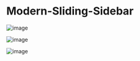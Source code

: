 # Modern-Sliding-Sidebar
![image](https://user-images.githubusercontent.com/37767727/183508731-a635c9ff-3e20-4203-ba7f-699095a83365.png)

![image](https://user-images.githubusercontent.com/37767727/183508839-52cc2bf9-72f3-4cfa-8312-56ac3df7738b.png)

![image](https://user-images.githubusercontent.com/37767727/183508930-b5cc4676-1044-4a11-bde6-132017330f68.png)
